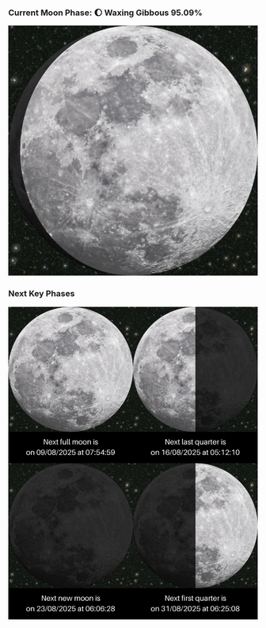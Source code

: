 ### Current Moon Phase: 🌔 Waxing Gibbous 95.09%
![Moon Phase](moonphase.png)
### Next Key Phases
![Gallery](gallery.png)